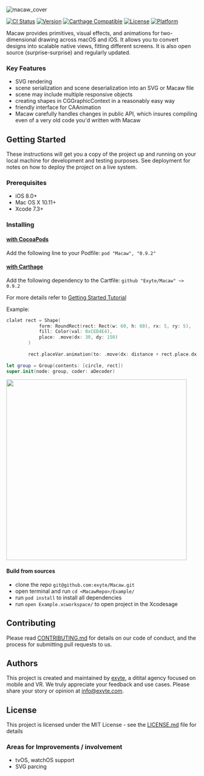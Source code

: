 <img src="https://image.ibb.co/jHXuWK/macaw_cover.png" alt="macaw_cover" border="0">

[![CI Status](https://travis-ci.org/exyte/Macaw.svg?style=flat)](https://travis-ci.org/exyte/Macaw) [![Version](https://img.shields.io/cocoapods/v/Macaw.svg?style=flat)](http://cocoapods.org/pods/Macaw) [![Carthage Compatible](https://img.shields.io/badge/Carthage-compatible-0473B3.svg?style=flat)](https://github.com/Carthage/Carthage) [![License](https://img.shields.io/cocoapods/l/Macaw.svg?style=flat)](http://cocoapods.org/pods/Macaw) [![Platform](https://img.shields.io/cocoapods/p/Macaw.svg?style=flat)](http://cocoapods.org/pods/Macaw)

Macaw provides primitives, visual effects, and animations for two-dimensional drawing across macOS and iOS.  It allows you to convert designs into scalable native views, fitting different screens. It is also open source (surprise-surprise) and regularly updated.

### Key Features

* SVG rendering
* scene serialization and scene deserialization into an SVG or Macaw file
* scene may include multiple responsive objects
* creating shapes in CGGraphicContext in a reasonably easy way
* friendly interface for CAAnimation 
* Macaw carefully handles changes in public API, which insures compiling even of a very old code you'd written with Macaw

## Getting Started

These instructions will get you a copy of the project up and running on your local machine for development and testing purposes. See deployment for notes on how to deploy the project on a live system.

### Prerequisites

* iOS 8.0+
* Mac OS X 10.11+
* Xcode 7.3+

### Installing

#### [with CocoaPods](http://cocoapods.org)

Add the following line to your Podfile: `pod "Macaw", "0.9.2" `

#### [with Carthage](http://github.com/Carthage/Carthage)

Add the following dependency to the Cartfile: `github "Exyte/Macaw" ~> 0.9.2`

For more details refer to [Getting Started Tutorial](https://github.com/exyte/Macaw/wiki/Getting-started)

Example:

```swift
clalet rect = Shape(
            form: RoundRect(rect: Rect(w: 60, h: 60), rx: 5, ry: 5),
            fill: Color(val: 0xCED4E4),
            place: .move(dx: 30, dy: 150)
        )
        
        rect.placeVar.animation(to: .move(dx: distance + rect.place.dx, dy: rect.place.dy), during: 0.5).autoreversed().cycle().play()
        
let group = Group(contents: [circle, rect])
super.init(node: group, coder: aDecoder)
```

<img src="http://i.imgur.com/ffPc4mr.png" width="475" align="middle">

#### Build from sources
* clone the repo `git@github.com:exyte/Macaw.git`
* open terminal and run `cd <MacawRepo>/Example/`
* run `pod install` to install all dependencies
* run `open Example.xcworkspace/` to open project in the Xcodesage 

## Contributing

Please read [CONTRIBUTING.md](https://gist.github.com/PurpleBooth/b24679402957c63ec426) for details on our code of conduct, and the process for submitting pull requests to us.

## Authors

This project is created and maintained by [exyte](http://www.exyte.com), a ditital agency focused on mobile and VR.
We truly appreciate your feedback and use cases. Please share your story or opinion at info@exyte.com.

## License

This project is licensed under the MIT License - see the [LICENSE.md](LICENSE.md) file for details

### Areas for Improvements / involvement
* tvOS, watchOS support
* SVG parcing
